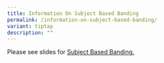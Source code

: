 ```yaml
---
title: Information On Subject Based Banding
permalink: /information-on-subject-based-banding/
variant: tiptap
description: ""
---
```

<p>Please see slides for <a href="/files/Subject_Based_Banding_Briefing_Slides_2024.pdf" rel="noopener noreferrer nofollow" target="_blank">Subject Based Banding.</a>
</p>